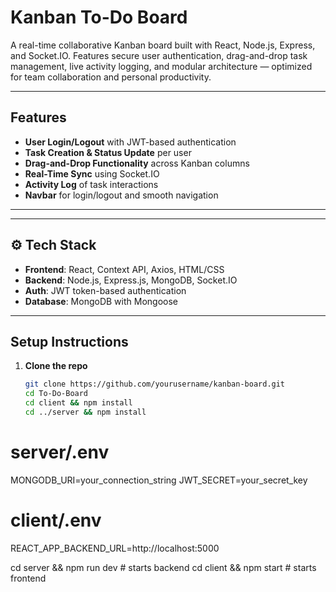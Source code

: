 #  Kanban To-Do Board

A real-time collaborative Kanban board built with React, Node.js, Express, and Socket.IO. Features secure user authentication, drag-and-drop task management, live activity logging, and modular architecture — optimized for team collaboration and personal productivity.

---

##  Features

-  **User Login/Logout** with JWT-based authentication
-  **Task Creation & Status Update** per user
-  **Drag-and-Drop Functionality** across Kanban columns
-  **Real-Time Sync** using Socket.IO
-  **Activity Log** of task interactions
-  **Navbar** for login/logout and smooth navigation

---


---

## ⚙ Tech Stack

- **Frontend**: React, Context API, Axios, HTML/CSS
- **Backend**: Node.js, Express.js, MongoDB, Socket.IO
- **Auth**: JWT token-based authentication
- **Database**: MongoDB with Mongoose

---

##  Setup Instructions

1. **Clone the repo**  
   ```bash
   git clone https://github.com/yourusername/kanban-board.git
   cd To-Do-Board
   cd client && npm install
   cd ../server && npm install
# server/.env
MONGODB_URI=your_connection_string
JWT_SECRET=your_secret_key

# client/.env
REACT_APP_BACKEND_URL=http://localhost:5000

cd server && npm run dev  # starts backend
cd client && npm start    # starts frontend



